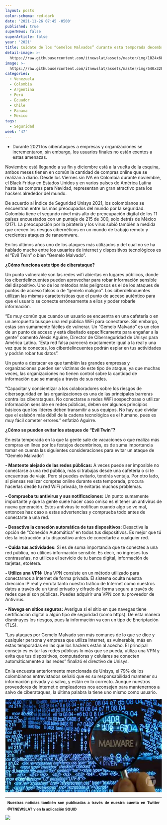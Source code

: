 ```yaml
---
layout: posts
color-schema: red-dark
date: '2021-11-26 07:45 -0500'
published: true
superNews: false
superArticle: false
year: '2021'
title: Cuídate de los “Gemelos Malvados” durante esta temporada decembrina
detail-image: >-
  https://raw.githubusercontent.com/itnewslat/assets/master/img/1024x680/Malware-Virus-g.jpg
image: >-
  https://raw.githubusercontent.com/itnewslat/assets/master/img/540x320/Malware-Virus-p.jpg
categories:
  - Venezuela
  - Colombia
  - Argentina
  - Perú
  - Ecuador
  - Chile
  - Panama
  - Mexico
tags:
  - Seguridad
week: '47'
---
```

- Durante 2021 los ciberataques a empresas y organizaciones se incrementaron, sin embargo, los usuarios finales no están exentos a estas amenazas.

Noviembre está llegando a su fin y diciembre está a la vuelta de la esquina, ambos meses tienen en común la cantidad de compras online que se realizan a diario. Desde los Viernes sin IVA en Colombia durante noviembre, el Black Friday en Estados Unidos y en varios países de América Latina hasta las compras para Navidad, representan un gran atractivo para los hackers alrededor del mundo.

De acuerdo al Índice de Seguridad Unisys 2021, los colombianos se encuentran entre los más preocupados del mundo por la seguridad. Colombia tiene el segundo nivel más alto de preocupación digital de los 11 países encuestados con un puntaje de 215 de 300, solo detrás de México (217).  La preocupación por la piratería y los virus subió también a medida que crecen los riesgos cibernéticos en un mundo de trabajo remoto y crecientes ataques de ransomware.

En los últimos años uno de los ataques más utilizados y del cual no se ha hablado mucho entre los usuarios de internet y dispositivos tecnológicos es el “Evil Twin” o bien “Gemelo Malvado”.

**¿Cómo funciona este tipo de ciberataque?**

Un punto vulnerable son las redes wifi abiertas en lugares públicos, donde los ciberdelincuentes pueden aprovechar para robar información sensible del dispositivo. Uno de los métodos más peligrosos es el de los ataques de puntos de acceso falsos o de “gemelo maligno”. Los ciberdelincuentes utilizan las mismas características que el punto de acceso auténtico para que el usuario se conecte erróneamente a ellos y poder robarle información.

“Es muy común que cuando un usuario se encuentra en una cafetería o en un aeropuerto busque una red pública WiFi para conectarse. Sin embargo, estas son sumamente fáciles de vulnerar. Un “Gemelo Malvado” es un clon de un punto de acceso y está diseñado específicamente para engañar a la gente” comentó Alexis Aguirre, Director de Ciberseguridad de Unisys para América Latina. “Esta red falsa parecerá exactamente igual a la real y una vez que te conectes, los ciberdelincuentes podrán espiar en tus actividades y podrán robar tus datos”.

Un punto a destacar es que también las grandes empresas y organizaciones pueden ser víctimas de este tipo de ataque, ya que muchas veces, las organizaciones no tienen control sobre la cantidad de información que se maneja a través de sus redes.

“Capacitar y concientizar a los colaboradores sobre los riesgos de ciberseguridad en las organizaciones es una de las principales barreras contra los ciberataques. No conectarse a redes WiFi sospechosas o utilizar información sensible en redes públicas, deben ser algunos principios básicos que los líderes deben transmitir a sus equipos. No hay que olvidar que el eslabón más débil de la cadena tecnológica es el humano, pues es muy fácil cometer errores.” enfatizó Aguirre. 

**¿Cómo se pueden evitar los ataques de “Evil Twin”?**

En esta temporada en la que la gente sale de vacaciones o que realiza más compras en línea por los festejos decembrinos, es de suma importancia tomar en cuenta las siguientes consideraciones para evitar un ataque de “Gemelo Malvado”:

**- Mantente alejado de las redes públicas:** A veces puede ser imposible no conectarse a una red pública, más si trabajas desde una cafetería o si te encuentras de viaje. Pero si puedes evitarlo, tendrás ventaja. Por otro lado, si piensas realizar compras online durante esta temporada, procura hacerlas desde tu red WiFi privada, te evitarás muchos problemas.

**- Comprueba tu antivirus y sus notificaciones:** Un punto sumamente importante y que la gente suele hacer caso omiso es el tener un antivirus de nueva generación. Estos antivirus te notifican cuando algo se ve mal, entonces haz caso a estas advertencias y comprueba todo antes de conectarte a una red.

**- Desactiva la conexión automática de tus dispositivos:** Desactiva la opción de “Conexión Automática” en todos tus dispositivos. Es mejor que tú des la instrucción a tu dispositivo antes de conectarte a cualquier red.

**- Cuida tus actividades:** Si es de suma importancia que te conectes a una red pública, no utilices información sensible. Es decir, no ingreses tus contraseñas, no utilices el servicio de tu banca digital, información de tarjetas, etcétera.

**- Utiliza una VPN:** Una VPN consiste en un método utilizado para conectarnos a Internet de forma privada. El sistema oculta nuestra dirección IP real y enruta tanto nuestro tráfico de Internet como nuestros datos a través de un túnel privado y cifrado de forma segura a través de redes que sí son públicas. Puedes adquirir una VPN con tu proveedor de Antivirus.

**- Navega en sitios seguros:** Averigua si el sitio en que navegas tiene certificación digital o algún tipo de seguridad (como https). De esta manera disminuyes los riesgos, pues la información va con un tipo de Encriptación (TLS).

 
“Los ataques por Gemelo Malvado son más comunes de lo que se dice y cualquier persona y empresa que utiliza Internet, es vulnerable, más en estas temporadas en las que los hackers están al acecho. El principal consejo es evitar las redes públicas lo más que se pueda, utiliza una VPN y evita que tus dispositivos, computadoras y celulares se conecten automáticamente a las redes” finalizó el directivo de Unisys.

En la encuesta anteriormente mencionada de Unisys, el 79% de los colombianos entrevistados señaló que es su responsabilidad mantener su información privada y a salvo, y están en lo correcto. Aunque nuestros proveedores de internet o empleadores nos aconsejen para mantenernos a salvo de ciberataques, la última palabra la tiene uno mismo como usuario.

![](https://raw.githubusercontent.com/itnewslat/assets/master/img/540x320/Malware-Virus-p.jpg)

<table style="height: 42px;" width="569">
<tbody>
<tr>
<td style="text-align: justify;"><sub><strong>Nuestras noticias también son publicadas a través de nuestra cuenta en Twitter <a href="https://twitter.com/itnewslat?lang=es">@ITNEWSLAT</a> y en la aplicación <a href="https://squidapp.co/en/">SQUID</a></strong></sub></td>
</tr>
</tbody>
</table>

<img src="https://tracker.metricool.com/c3po.jpg?hash=56f88a41e39ab42c063cc51676587a04"/>